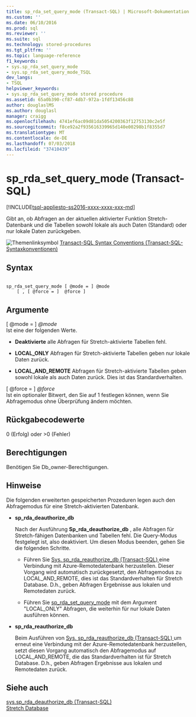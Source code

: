 ```yaml
---
title: sp_rda_set_query_mode (Transact-SQL) | Microsoft-Dokumentation
ms.custom: ''
ms.date: 06/10/2016
ms.prod: sql
ms.reviewer: ''
ms.suite: sql
ms.technology: stored-procedures
ms.tgt_pltfrm: ''
ms.topic: language-reference
f1_keywords:
- sys.sp_rda_set_query_mode
- sys.sp_rda_set_query_mode_TSQL
dev_langs:
- TSQL
helpviewer_keywords:
- sys.sp_rda_set_query_mode stored procedure
ms.assetid: 65a0b390-cf87-4db7-972a-1fdf13456c88
author: douglaslMS
ms.author: douglasl
manager: craigg
ms.openlocfilehash: 4741ef6ac09d81da5054200363f12753130c2e5f
ms.sourcegitcommit: f8ce92a2f935616339965d140e00298b1f8355d7
ms.translationtype: MT
ms.contentlocale: de-DE
ms.lasthandoff: 07/03/2018
ms.locfileid: "37410439"
---
```

# <a name="syssprdasetquerymode-transact-sql"></a>sp_rda_set_query_mode (Transact-SQL)
[!INCLUDE[tsql-appliesto-ss2016-xxxx-xxxx-xxx-md](../../includes/tsql-appliesto-ss2016-xxxx-xxxx-xxx-md.md)]

  Gibt an, ob Abfragen an der aktuellen aktivierter Funktion Stretch-Datenbank und die Tabellen sowohl lokale als auch Daten (Standard) oder nur lokale Daten zurückgeben.  
  
 ![Themenlinksymbol](../../database-engine/configure-windows/media/topic-link.gif "Topic link icon") [Transact-SQL Syntax Conventions (Transact-SQL-Syntaxkonventionen)](../../t-sql/language-elements/transact-sql-syntax-conventions-transact-sql.md)  
  
## <a name="syntax"></a>Syntax  
  
```  
  
sp_rda_set_query_mode [ @mode = ] @mode   
    [ , [ @force = ]  @force ]  
```  
  
## <a name="arguments"></a>Argumente  
 [ @mode = ] *@mode*  
 Ist eine der folgenden Werte.  
  
-   **Deaktivierte** alle Abfragen für Stretch-aktivierte Tabellen fehl.  
  
-   **LOCAL_ONLY** Abfragen für Stretch-aktivierte Tabellen geben nur lokale Daten zurück.  
  
-   **LOCAL_AND_REMOTE** Abfragen für Stretch-aktivierte Tabellen geben sowohl lokale als auch Daten zurück. Dies ist das Standardverhalten.  
  
 [ @force = ]  *@force*  
 Ist ein optionaler Bitwert, den Sie auf 1 festlegen können, wenn Sie Abfragemodus ohne Überprüfung ändern möchten.  
  
## <a name="return-code-values"></a>Rückgabecodewerte  
 0 (Erfolg) oder >0 (Fehler)  
  
## <a name="permissions"></a>Berechtigungen  
 Benötigen Sie Db_owner-Berechtigungen.  
  
## <a name="remarks"></a>Hinweise  
 Die folgenden erweiterten gespeicherten Prozeduren legen auch den Abfragemodus für eine Stretch-aktivierten Datenbank.  
  
-   **sp_rda_deauthorize_db**  
  
     Nach der Ausführung **Sp_rda_deauthorize_db** , alle Abfragen für Stretch-fähigen Datenbanken und Tabellen fehl. Die Query-Modus festgelegt ist, also deaktiviert. Um diesen Modus beenden, gehen Sie die folgenden Schritte.  
  
    -   Führen Sie [Sys. sp_rda_reauthorize_db &#40;Transact-SQL&#41; ](../../relational-databases/system-stored-procedures/sys-sp-rda-reauthorize-db-transact-sql.md) eine Verbindung mit Azure-Remotedatenbank herzustellen. Dieser Vorgang wird automatisch zurückgesetzt, den Abfragemodus zu LOCAL_AND_REMOTE, dies ist das Standardverhalten für Stretch Database. D.h., geben Abfragen Ergebnisse aus lokalen und Remotedaten zurück.  
  
    -   Führen Sie [sp_rda_set_query_mode](../../relational-databases/system-stored-procedures/sys-sp-rda-set-query-mode-transact-sql.md) mit dem Argument "LOCAL_ONLY" Abfragen, die weiterhin für nur lokale Daten ausführen können.  
  
-   **sp_rda_reauthorize_db**  
  
     Beim Ausführen von [Sys. sp_rda_reauthorize_db &#40;Transact-SQL&#41; ](../../relational-databases/system-stored-procedures/sys-sp-rda-reauthorize-db-transact-sql.md) um erneut eine Verbindung mit der Azure-Remotedatenbank herzustellen, setzt diesen Vorgang automatisch den Abfragemodus auf LOCAL_AND_REMOTE, die das Standardverhalten ist für Stretch Database. D.h., geben Abfragen Ergebnisse aus lokalen und Remotedaten zurück.  
  
## <a name="see-also"></a>Siehe auch  
 [sys.sp_rda_deauthorize_db &#40;Transact-SQL&#41;](../../relational-databases/system-stored-procedures/sys-sp-rda-deauthorize-db-transact-sql.md)   
 [Stretch Database](../../sql-server/stretch-database/stretch-database.md)  
  
  
